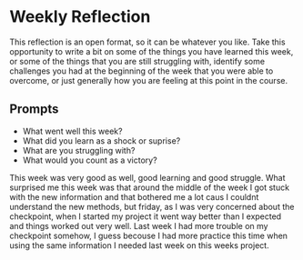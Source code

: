 # Weekly Reflection
This reflection is an open format, so it can be whatever you like. Take this opportunity to write a bit on some of the things you have learned this week, or some of the things that you are still struggling with, identify some challenges you had at the beginning of the week that you were able to overcome, or just generally how you are feeling at this point in the course.

## Prompts
- What went well this week?
- What did you learn as a shock or suprise?
- What are you struggling with?
- What would you count as a victory?

This week was very good as well, good learning and good struggle. What surprised me this week was that around the middle of the week I got stuck with the new information and that bothered me a lot caus I couldnt understand the new methods, but friday, as I was very concerned about the checkpoint, when I started my project it went way better than I expected and things worked out very well. Last week I had more trouble on my checkpoint somehow, I guess becouse I had more practice this time when using the same information I needed last week on this weeks project.